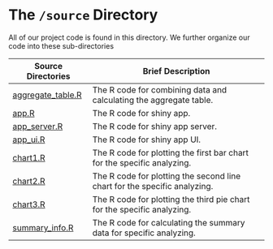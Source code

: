 # The `/source` Directory

All of our project code is found in this directory.  We further organize our code into 
these sub-directories

|Source Directories | Brief Description|
|---------------| -----------------|
|[aggregate_table.R](./aggregate_table.R) | The R code for combining data and calculating the aggregate table. 
|[app.R](./app.R) | The R code for shiny app. 
|[app_server.R](./app_server.R) | The R code for shiny app server. 
|[app_ui.R](./app_ui.R) | The R code for shiny app UI. 
|[chart1.R](./chart1.R) | The R code for plotting the first bar chart for the specific analyzing.
|[chart2.R](./chart2.R) | The R code for plotting the second line chart for the specific analyzing.
|[chart3.R](./chart3.R) | The R code for plotting the third pie chart for the specific analyzing.
|[summary_info.R](./summary_info.R) | The R code for calculating the summary data for specific analyzing.
